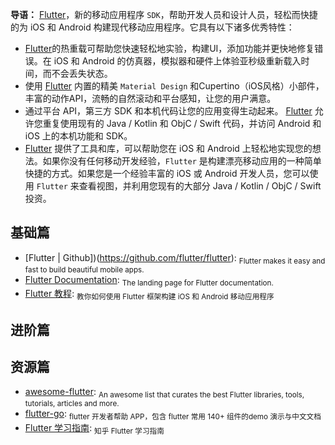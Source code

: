 **导语：** [Flutter](https://flutter.io)，新的移动应用程序 `SDK`，帮助开发人员和设计人员，轻松而快捷的为 iOS 和 Android 构建现代移动应用程序。它具有以下诸多优秀特性：
- [Flutter](https://flutter.io)的热重载可帮助您快速轻松地实验，构建UI，添加功能并更快地修复错误。在 iOS 和 Android 的仿真器，模拟器和硬件上体验亚秒级重新载入时间，而不会丢失状态。
- 使用  [Flutter](https://flutter.io) 内置的精美 `Material Design` 和Cupertino（iOS风格）小部件，丰富的动作API，流畅的自然滚动和平台感知，让您的用户满意。
- 通过平台 API，第三方 SDK 和本机代码让您的应用变得生动起来。 [Flutter](https://flutter.io) 允许您重复使用现有的 Java / Kotlin 和 ObjC / Swift 代码，并访问 Android 和 iOS 上的本机功能和 SDK。
-  [Flutter](https://flutter.io) 提供了工具和库，可以帮助您在 iOS 和 Android 上轻松地实现您的想法。如果你没有任何移动开发经验，`Flutter` 是构建漂亮移动应用的一种简单快捷的方式。如果您是一个经验丰富的 iOS 或 Android 开发人员，您可以使用 `Flutter` 来查看视图，并利用您现有的大部分 Java / Kotlin / ObjC / Swift 投资。

## 基础篇

- [Flutter | Github])(https://github.com/flutter/flutter): <sub>Flutter makes it easy and fast to build beautiful mobile apps. </sub>
- [Flutter Documentation](https://flutter.io/docs): <sub>The landing page for Flutter documentation.</sub>
- [Flutter 教程](https://flutterchina.club/tutorials/): <sub>教你如何使用 Flutter 框架构建 iOS 和 Android 移动应用程序</sub>

## 进阶篇

## 资源篇

- [awesome-flutter](https://github.com/Solido/awesome-flutter): <sub>An awesome list that curates the best Flutter libraries, tools, tutorials, articles and more.</sub>
- [flutter-go](https://github.com/alibaba/flutter-go): <sub>flutter 开发者帮助 APP，包含 flutter 常用 140+ 组件的demo 演示与中文文档</sub>
- [Flutter 学习指南](https://zhuanlan.zhihu.com/flutter): <sub>知乎 Flutter 学习指南</sub>